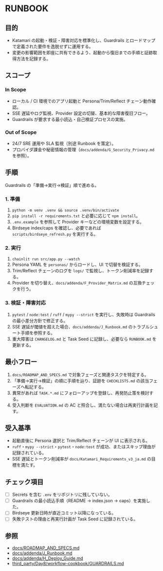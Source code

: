# RUNBOOK

## 目的
- Katamari の起動・検証・障害対応を標準化し、Guardrails とロードマップで定義された要件を逸脱せずに運用する。
- 変更の影響範囲を即座に共有できるよう、起動から復旧までの手順と証跡取得方法を記録する。

## スコープ
### In Scope
- ローカル / CI 環境でのアプリ起動と Persona/Trim/Reflect チェーン動作確認。
- SSE 遅延やログ監視、Provider 設定の切替、基本的な障害復旧フロー。
- Guardrails が要求する最小読込・自己検証プロセスの実施。

### Out of Scope
- 24/7 SRE 運用や SLA 監視（別途 Runbook を策定）。
- プロバイダ課金や秘密情報の管理（`docs/addenda/G_Security_Privacy.md` を参照）。

## 手順
Guardrails の「準備→実行→検証」順で進める。

### 1. 準備
1. `python -m venv .venv && source .venv/bin/activate`
2. `pip install -r requirements.txt` と必要に応じて `npm install`。
3. `.env.example` を参照して Provider キーなどの環境変数を設定する。
4. Birdseye index/caps を確認し、必要であれば `scripts/birdseye_refresh.py` を実行する。

### 2. 実行
1. `chainlit run src/app.py --watch`
2. Persona YAML を `personas/` からロードし、UI で切替を検証する。
3. Trim/Reflect チェーンのログを `logs/` で監視し、トークン削減率を記録する。
4. Provider を切り替え、`docs/addenda/F_Provider_Matrix.md` の互換チェックを行う。

### 3. 検証・障害対応
1. `pytest` / `node:test` / `ruff` / `mypy --strict` を実行し、失敗時は Guardrails の最小差分方針で修正する。
2. SSE 遅延が閾値を超えた場合、`docs/addenda/J_Runbook.md` のトラブルシュート手順を参照する。
3. 重大障害は `CHANGELOG.md` と Task Seed に記録し、必要なら `RUNBOOK.md` を更新する。

## 最小フロー
1. `docs/ROADMAP_AND_SPECS.md` で対象フェーズと関連タスクを特定する。
2. 「準備→実行→検証」の順に手順を辿り、証跡を `CHECKLISTS.md` の該当フェーズへ転記する。
3. 異常があれば `TASK.*.md` にフォローアップを登録し、再発防止策を検討する。
4. 受入判断を `EVALUATION.md` の AC と照合し、満たない場合は再実行計画を記す。

## 受入基準
- 起動直後に Persona 選択と Trim/Reflect チェーンが UI に表示される。
- `ruff`・`mypy --strict`・`pytest`・`node:test` が成功、またはスキップ理由が記録されている。
- SSE 遅延とトークン削減率が `docs/Katamari_Requirements_v3_ja.md` の目標を満たす。

## チェック項目
- [ ] Secrets を含む `.env` をリポジトリに残していない。
- [ ] Guardrails の最小読込手順（README → index.json → caps）を実施した。
- [ ] Birdseye 更新日時が直近コミット以降になっている。
- [ ] 失敗テストの理由と再実行計画が Task Seed に記録されている。

## 参照
- [docs/ROADMAP_AND_SPECS.md](docs/ROADMAP_AND_SPECS.md)
- [docs/addenda/J_Runbook.md](docs/addenda/J_Runbook.md)
- [docs/addenda/H_Deploy_Guide.md](docs/addenda/H_Deploy_Guide.md)
- [third_party/Day8/workflow-cookbook/GUARDRAILS.md](third_party/Day8/workflow-cookbook/GUARDRAILS.md)
